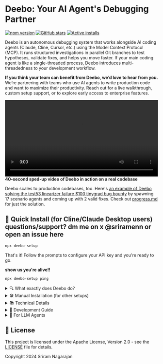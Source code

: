 
# Deebo: Your AI Agent's Debugging Partner
[![npm version](https://img.shields.io/npm/v/deebo-setup.svg)](https://www.npmjs.com/package/deebo-setup)
[![GitHub stars](https://img.shields.io/github/stars/snagasuri/deebo-prototype?style=social)](https://github.com/snagasuri/deebo-prototype)
[![Active installs](https://img.shields.io/endpoint?url=https://deebo-active-counter.ramnag2003.workers.dev/active)](https://github.com/snagasuri/deebo-prototype)

Deebo is an autonomous debugging system that works alongside AI coding agents (Claude, Cline, Cursor, etc.) using the Model Context Protocol (MCP). It runs structured investigations in parallel Git branches to test hypotheses, validate fixes, and helps you move faster. If your main coding agent is like a single-threaded process, Deebo introduces multi-threadedness to your development workflow.

**If you think your team can benefit from Deebo, we’d love to hear from you.**
We’re partnering with teams who use AI agents to write production code and want to maximize their productivity.
Reach out for a live walkthrough, custom setup support, or to explore early access to enterprise features.

<video src="https://github.com/user-attachments/assets/756d35b4-4f77-48de-bd1a-86f76360279e" controls width="100%"></video>
**40-second sped-up video of Deebo in action on a real codebase**


Deebo scales to production codebases, too. Here's [an example of Deebo solving the test53 linearizer failure $100 tinygrad bug bounty](https://github.com/snagasuri/deebo-prototype/tree/master/memory-bank/9bd38e9840d3/sessions/session-1744006973678) by spawning 17 scenario agents and coming up with 2 valid fixes. Check out [progress.md](https://github.com/snagasuri/deebo-prototype/blob/master/memory-bank/9bd38e9840d3/progress.md) for just the solution.

## 🚀 Quick Install (for Cline/Claude Desktop users) questions/support? dm me on x @sriramenn or open an issue here

```bash
npx deebo-setup
```
That's it! Follow the prompts to configure your API key and you're ready to go.

**show us you're alive!!**
```bash
npx deebo-setup ping
```


<details>
<summary>🔍 What exactly does Deebo do?</summary>

Deebo is your AI agent's debugging partner. When your agent encounters a tricky bug, Deebo:

- Spawns multiple "scenario agents" to test different hypotheses in parallel
- Runs each experiment in an isolated Git branch
- Validates or falsifies each approach
- Returns structured reports and solutions
- Optionally logs session history for learning

Instead of going back and forth with your AI agent about bugs, let Deebo handle the investigation while you focus on building features.

### Exposed MCP Tools
| Tool             | Description                                                          |
| ---------------- | -------------------------------------------------------------------- |
| `start`          | Begins a debugging session                                           |
| `check`          | Returns current status of debugging session                          |
| `cancel`         | Terminates all processes for a given debugging session               |
| `add_observation`| Logs external observations for an agent                              |
</details>

<details>
<summary>🛠️ Manual Installation (for other setups)</summary>

If you're not using Cline or Claude Desktop, follow these steps:

1. Clone the repo:
   ```bash
   git clone https://github.com/snagasuri/deebo-prototype.git
   cd deebo-prototype
   ```

2. Install dependencies:
   ```bash
   npm install
   npm run build
   ```

3. Install required MCP tools:
   ```bash
   # Install uv/uvx
   curl -LsSf https://astral.sh/uv/install.sh | sh
   
   # Install git-mcp
   uvx mcp-server-git --help
   
   # Install desktop-commander
   npx @wonderwhy-er/desktop-commander@latest setup
   ```

4. Configure your MCP client to use Deebo (see Technical Details section for configuration format)
</details>

<details>
<summary>📚 Technical Details</summary>

### Memory Bank
If `USE_MEMORY_BANK=true` is set, Deebo enables structured memory logging:
- `activeContext.md`: Editable live journal for the Mother agent
- `progress.md`: Summarized results of completed debug sessions
- `sessions/<id>/reports/`: Structured scenario agent reports
- `sessions/<id>/logs/`: Raw logs from Mother and scenarios
- `sessions/<id>/observations/`: Logs of external observations

### MCP Configuration
```json
{
  "mcpServers": {
    "deebo": {
      "autoApprove": [],
      "disabled": false,
      "timeout": 30,
      "command": "node",
      "args": [
        "--experimental-specifier-resolution=node",
        "--experimental-modules",
        "--max-old-space-size=4096",
        "/absolute/path/to/deebo/build/index.js"
      ],
      "env": {
        "NODE_ENV": "development",
        "USE_MEMORY_BANK": "true",
        "MOTHER_HOST": "openrouter",
        "MOTHER_MODEL": "anthropic/claude-3.5-sonnet",
        "SCENARIO_HOST": "openrouter",
        "SCENARIO_MODEL": "anthropic/claude-3.5-sonnet",
        "OPENROUTER_API_KEY": "sk-or-v1-..."
      },
      "transportType": "stdio"
    }
  }
}
```

### Design Principles
- **Tool-isolated:** All mutations via MCP tools (no raw fs/git calls)
- **Stateless scenarios:** No shared memory between agents
- **Raw logs:** Human-readable, tailable logs and reports
- **Delegation-first:** Built to be called by other agents, not humans
</details>

<details>
<summary>🔧 Development Guide</summary>

### Prerequisites
- **Git**: For version control
- **Node.js**: v18+ (includes npm)
- **Python**: 3.10+ (for git-mcp)

### Configuration Files
- **Cline:** `~/Library/Application Support/Code/User/globalStorage/saoudrizwan.claude-dev/settings/cline_mcp_settings.json`
- **Claude Desktop:** `~/Library/Application Support/Claude/claude_desktop_config.json`

### LLM Support
Deebo supports OpenRouter, Anthropic, and Gemini models. Configure via environment variables:
- `MOTHER_HOST`: LLM provider for mother agent
- `SCENARIO_HOST`: LLM provider for scenario agents
- `[PROVIDER]_API_KEY`: API key for chosen provider

See `src/util/agent-utils.ts` for supported models and configuration details.
</details>

<details>
<summary>📖 For LLM Agents</summary>

This section contains detailed information to help LLM agents like Claude, GPT, and others effectively work with Deebo.

### Understanding Deebo's Architecture

Deebo operates using a mother‑scenario agent architecture:

- **Mother Agent:** Coordinates the overall debugging process, generates hypotheses, spawns scenario agents, analyzes reports, and synthesizes solutions  
- **Scenario Agents:** Each tests a single hypothesis in an isolated Git branch, running experiments and reporting findings  
- **Process Isolation:** All agents run as separate Node.js subprocesses with timeout enforcement  
- **Memory Bank:** Optional persistent storage for session history and context  

### OODA Loop Debugging Process

The mother agent follows an OODA (Observe, Orient, Decide, Act) loop:

1. **Observe:** Gather information about the bug through code examination and error analysis  
2. **Orient:** Generate multiple competing hypotheses about potential causes  
3. **Decide:** Dispatch scenario agents to investigate each hypothesis  
4. **Act:** Synthesize findings and implement validated solutions  

### Effective Tool Usage

#### Starting a Debugging Session

When starting a new debugging session:

    <deebo>
      <start
        error="[Full error message or stack trace]"
        repoPath="[Absolute path to repository]"
        context="[Relevant code snippets, reproduction steps, or previous attempts]"
        filePath="[Path to the primary suspect file, if known]"
        language="[Programming language, e.g., 'typescript', 'python']"
      />
    </deebo>

**Best Practices:**
- Include the complete error message, not just a summary  
- Provide as much context as possible, including related code snippets  
- Mention any previous debugging attempts that failed  
- Reference any known constraints or requirements  

#### Monitoring Progress

To check the current status of a debugging session:

    <deebo>
      <check sessionId="[session ID returned from start]" />
    </deebo>

**Understanding the Pulse Report:**
- "Mother Agent" section shows current OODA loop stage  
- "Scenario Agents" section lists all running and completed scenarios  
- Completed scenarios include hypothesis validation status  
- Final solution (when found) appears in the SOLUTION section  

#### Adding External Observations

To inject information into a running agent:

    <deebo>
      <add_observation
        sessionId="[session ID]"
        agentId="[mother or scenario-session-ID-N]"
        observation="[Your observation as a plain text message]"
      />
    </deebo>

**Effective Observations:**
- Facts about the codebase architecture  
- Known constraints not visible in the code  
- Debugging hints from your own reasoning  
- Results from external tests or tools  

#### Canceling a Session

When a solution is found or to terminate a long‑running investigation:

    <deebo>
      <cancel sessionId="[session ID]" />
    </deebo>

### Interpreting Results

Deebo's solutions are wrapped in `<solution>` tags in the mother agent's response:

    <solution>
    [Detailed explanation of the root cause]

    [Recommended code changes with reasoning]

    [Supporting evidence from successful scenario(s)]
    </solution>

**Solution Confidence:**
- Solutions are only provided when the mother agent is >96% confident  
- All solutions are validated through actual code changes and testing  
- If no solution is found, the session will either continue or time out  

### Memory Bank Structure

When memory bank is enabled (`USE_MEMORY_BANK=true`), Deebo creates a structured record:

    memory-bank/{codebaseHash}/
      ├── activeContext.md    # Live notebook for the mother agent
      ├── progress.md         # Historical record of all sessions
      └── sessions/{sessionId}/
          ├── logs/           # Raw agent logs
          ├── reports/        # Structured scenario reports
          └── observations/   # External observations

**Using the Memory Bank:**
- Reference previous debugging attempts to avoid duplication  
- Learn from past failures to generate better hypotheses  
- Build on successful approaches for similar bugs  

### Advanced Usage Patterns

#### Multi‑Agent Collaboration

If working with other LLM agents (like Cline and Claude Desktop together):  
- Use observations to share insights between agents  
- Have specialized agents focus on different aspects (e.g., testing vs. code examination)  
- Share and reference session IDs to build on previous investigations  

#### Session Chaining

For complex bugs that might require multiple approaches:  
1. Start a debugging session with a narrow initial hypothesis  
2. Review scenario reports to identify promising directions  
3. Cancel the initial session and start a new one with refined hypotheses  
4. Use observations to share context between sessions  

#### Custom Test Development

When a bug requires specific test cases:  
1. Start a debugging session focused on the bug  
2. Use observations to provide test case results as they become available  
3. Guide scenarios toward particular testing approaches  

### Limitations and Considerations

- **Runtime:** Sessions have a 60‑minute maximum duration for mother agents, 15 minutes for scenario agents  
- **Memory:** Large codebases might require multiple focused sessions  
- **Branch Management:** Deebo creates temporary Git branches which are not automatically cleaned up  
- **LLM Context:** Complex bugs may exceed token limits, so be concise in observation messages  
- **Tool Access:** Deebo has access to file system and Git operations, but not external APIs or databases  
</details>

## 📜 License

This project is licensed under the Apache License, Version 2.0 - see the [LICENSE](LICENSE) file for details.

Copyright 2024 Sriram Nagarajan
